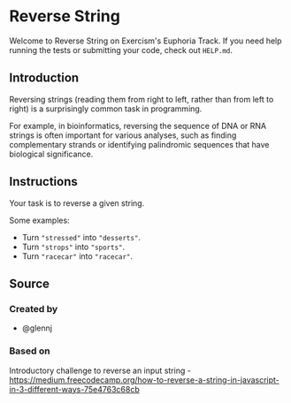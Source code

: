 # Reverse String

Welcome to Reverse String on Exercism's Euphoria Track.
If you need help running the tests or submitting your code, check out `HELP.md`.

## Introduction

Reversing strings (reading them from right to left, rather than from left to right) is a surprisingly common task in programming.

For example, in bioinformatics, reversing the sequence of DNA or RNA strings is often important for various analyses, such as finding complementary strands or identifying palindromic sequences that have biological significance.

## Instructions

Your task is to reverse a given string.

Some examples:

- Turn `"stressed"` into `"desserts"`.
- Turn `"strops"` into `"sports"`.
- Turn `"racecar"` into `"racecar"`.

## Source

### Created by

- @glennj

### Based on

Introductory challenge to reverse an input string - https://medium.freecodecamp.org/how-to-reverse-a-string-in-javascript-in-3-different-ways-75e4763c68cb